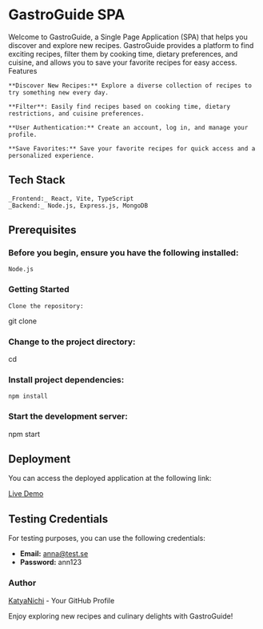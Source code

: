 # GastroGuide SPA

Welcome to GastroGuide, a Single Page Application (SPA) that helps you discover and explore new recipes. GastroGuide provides a platform to find exciting recipes, filter them by cooking time, dietary preferences, and cuisine, and allows you to save your favorite recipes for easy access.
Features

    **Discover New Recipes:** Explore a diverse collection of recipes to try something new every day.

    **Filter**: Easily find recipes based on cooking time, dietary restrictions, and cuisine preferences.

    **User Authentication:** Create an account, log in, and manage your profile.

    **Save Favorites:** Save your favorite recipes for quick access and a personalized experience.

## Tech Stack

    _Frontend:_ React, Vite, TypeScript
    _Backend:_ Node.js, Express.js, MongoDB

## Prerequisites

### Before you begin, ensure you have the following installed:

    Node.js

### Getting Started

    Clone the repository:

git clone 

### Change to the project directory:

cd 

### Install project dependencies:

    npm install
### Start the development server:

npm start


## Deployment

You can access the deployed application at the following link:

[Live Demo](https://goldfish-app-uji6v.ondigitalocean.app/)

## Testing Credentials

For testing purposes, you can use the following credentials:

- **Email:** anna@test.se
- **Password:** ann123

### Author

[KatyaNichi](https://github.com/KatyaNichi) - Your GitHub Profile


Enjoy exploring new recipes and culinary delights with GastroGuide!